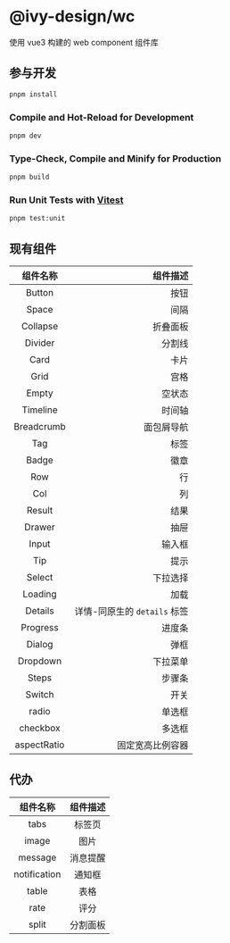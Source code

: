 # @ivy-design/wc

使用 vue3 构建的 web component 组件库

## 参与开发

```sh
pnpm install
```

### Compile and Hot-Reload for Development

```sh
pnpm dev
```

### Type-Check, Compile and Minify for Production

```sh
pnpm build
```

### Run Unit Tests with [Vitest](https://vitest.dev/)

```sh
pnpm test:unit
```

## 现有组件

|  组件名称   |                     组件描述 |
| :---------: | ---------------------------: |
|   Button    |                         按钮 |
|    Space    |                         间隔 |
|  Collapse   |                     折叠面板 |
|   Divider   |                       分割线 |
|    Card     |                         卡片 |
|    Grid     |                         宫格 |
|    Empty    |                       空状态 |
|  Timeline   |                       时间轴 |
| Breadcrumb  |                   面包屑导航 |
|     Tag     |                         标签 |
|    Badge    |                         徽章 |
|     Row     |                           行 |
|     Col     |                           列 |
|   Result    |                         结果 |
|   Drawer    |                         抽屉 |
|    Input    |                       输入框 |
|     Tip     |                         提示 |
|   Select    |                     下拉选择 |
|   Loading   |                         加载 |
|   Details   | 详情-同原生的 `details` 标签 |
|  Progress   |                       进度条 |
|   Dialog    |                         弹框 |
|  Dropdown   |                     下拉菜单 |
|    Steps    |                       步骤条 |
|   Switch    |                         开关 |
|    radio    |                       单选框 |
|  checkbox   |                       多选框 |
| aspectRatio |             固定宽高比例容器 |

## 代办

|   组件名称   | 组件描述 |
| :----------: | :------: |
|     tabs     |  标签页  |
|    image     |   图片   |
|   message    | 消息提醒 |
| notification |  通知框  |
|    table     |   表格   |
|     rate     |   评分   |
|    split     | 分割面板 |
